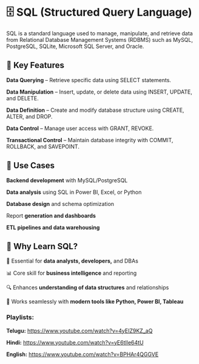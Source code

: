 # 🗄️ SQL (Structured Query Language)
SQL is a standard language used to manage, manipulate, and retrieve data from Relational Database Management Systems (RDBMS) such as MySQL, PostgreSQL, SQLite, Microsoft SQL Server, and Oracle.

## 🔹 Key Features

**Data Querying** – Retrieve specific data using SELECT statements.

**Data Manipulation** – Insert, update, or delete data using INSERT, UPDATE, and DELETE.

**Data Definition** – Create and modify database structure using CREATE, ALTER, and DROP.

**Data Control** – Manage user access with GRANT, REVOKE.

**Transactional Control** – Maintain database integrity with COMMIT, ROLLBACK, and SAVEPOINT.

## 🔹 Use Cases

**Backend development** with MySQL/PostgreSQL

**Data analysis** using SQL in Power BI, Excel, or Python

**Database design** and schema optimization

Report **generation and dashboards**

**ETL pipelines and data warehousing**

## 🧠 Why Learn SQL?

💼 Essential for **data analysts, developers,** and DBAs

📊 Core skill for **business intelligence** and reporting

🔍 Enhances **understanding of data structures** and relationships

🔄 Works seamlessly with **modern tools like Python, Power BI, Tableau**

### Playlists:

**Telugu:** https://www.youtube.com/watch?v=4yEIZ9KZ_aQ

**Hindi:** https://www.youtube.com/watch?v=yE6tIle64tU

**English:** https://www.youtube.com/watch?v=BPHAr4QGGVE
